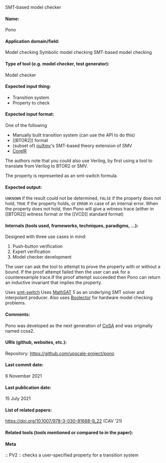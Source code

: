SMT-based model checker

#### Name:
Pono

#### Application domain/field:
Model checking
Symbolic model checking
SMT-based model checking

#### Type of tool (e.g. model checker, test generator):
Model checker

#### Expected input thing:
- Transition system
- Property to check

#### Expected input format:
One of the following
- Manually built transition system (can use the API to do this)
- [[BTOR2]] format
- (subset of) [nuXmv](nuXmv.md)'s SMT-based theory extension of SMV
- [CoreIR](../Not-verifiers/CoreIR.md)

The authors note that you could also use Verilog, by first using a tool to translate from Verilog to BTOR2 or SMV.

The property is represented as an smt-switch formula.

#### Expected output:
`UNKNOWN` if the result could not be determined, `FALSE` if the property does not hold, `TRUE` if the property holds, or `ERROR` in case of an internal error.
When the property does not hold, then Pono will give a witness trace (either in [[BTOR2]] witness format or the [[VCD]] standard format)

#### Internals (tools used, frameworks, techniques, paradigms, ...):
Designed with three use cases in mind:
1) Push-button verification
2) Expert verification
3) Model checker development

The user can ask the tool to attempt to prove the property with or without a bound. If the proof attempt failed then the user can ask for a counterexample trace.If the proof attempt succeeded then Pono can return an inductive invariant that implies the property.

Uses [smt-switch](../Libraries/smt-switch.md)
Uses [MathSAT](../Solvers/SMT/MathSAT.md) 5 as an underlying SMT solver and interpolant producer. Also uses [Boolector](../Solvers/SMT/Boolector.md) for hardware model checking problems.

#### Comments:
Pono was developed as the next generation of [CoSA](../CoSA.md) and was originally named cosa2.

#### URIs (github, websites, etc.):
Repository: https://github.com/upscale-project/pono

#### Last commit date:
6 November 2021

#### Last publication date:
15 July 2021

#### List of related papers:
https://doi.org/10.1007/978-3-030-81688-9_22 (CAV '21)

#### Related tools (tools mentioned or compared to in the paper):

#### Meta
:: PV2 :: checks a user-specified property for a transition system